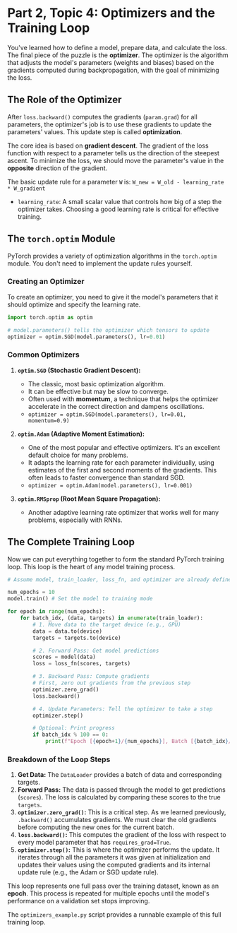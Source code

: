 # Part 2, Topic 4: Optimizers and the Training Loop

You've learned how to define a model, prepare data, and calculate the loss. The final piece of the puzzle is the **optimizer**. The optimizer is the algorithm that adjusts the model's parameters (weights and biases) based on the gradients computed during backpropagation, with the goal of minimizing the loss.

## The Role of the Optimizer

After `loss.backward()` computes the gradients (`param.grad`) for all parameters, the optimizer's job is to use these gradients to update the parameters' values. This update step is called **optimization**.

The core idea is based on **gradient descent**. The gradient of the loss function with respect to a parameter tells us the direction of the steepest ascent. To minimize the loss, we should move the parameter's value in the **opposite** direction of the gradient.

The basic update rule for a parameter `W` is:
`W_new = W_old - learning_rate * W_gradient`

-   `learning_rate`: A small scalar value that controls how big of a step the optimizer takes. Choosing a good learning rate is critical for effective training.

## The `torch.optim` Module

PyTorch provides a variety of optimization algorithms in the `torch.optim` module. You don't need to implement the update rules yourself.

### Creating an Optimizer

To create an optimizer, you need to give it the model's parameters that it should optimize and specify the learning rate.

```python
import torch.optim as optim

# model.parameters() tells the optimizer which tensors to update
optimizer = optim.SGD(model.parameters(), lr=0.01)
```

### Common Optimizers

1.  **`optim.SGD` (Stochastic Gradient Descent):**
    -   The classic, most basic optimization algorithm.
    -   It can be effective but may be slow to converge.
    -   Often used with **momentum**, a technique that helps the optimizer accelerate in the correct direction and dampens oscillations.
    -   `optimizer = optim.SGD(model.parameters(), lr=0.01, momentum=0.9)`

2.  **`optim.Adam` (Adaptive Moment Estimation):**
    -   One of the most popular and effective optimizers. It's an excellent default choice for many problems.
    -   It adapts the learning rate for each parameter individually, using estimates of the first and second moments of the gradients. This often leads to faster convergence than standard SGD.
    -   `optimizer = optim.Adam(model.parameters(), lr=0.001)`

3.  **`optim.RMSprop` (Root Mean Square Propagation):**
    -   Another adaptive learning rate optimizer that works well for many problems, especially with RNNs.

## The Complete Training Loop

Now we can put everything together to form the standard PyTorch training loop. This loop is the heart of any model training process.

```python
# Assume model, train_loader, loss_fn, and optimizer are already defined

num_epochs = 10
model.train() # Set the model to training mode

for epoch in range(num_epochs):
    for batch_idx, (data, targets) in enumerate(train_loader):
        # 1. Move data to the target device (e.g., GPU)
        data = data.to(device)
        targets = targets.to(device)

        # 2. Forward Pass: Get model predictions
        scores = model(data)
        loss = loss_fn(scores, targets)

        # 3. Backward Pass: Compute gradients
        # First, zero out gradients from the previous step
        optimizer.zero_grad()
        loss.backward()

        # 4. Update Parameters: Tell the optimizer to take a step
        optimizer.step()

        # Optional: Print progress
        if batch_idx % 100 == 0:
            print(f"Epoch [{epoch+1}/{num_epochs}], Batch [{batch_idx}/{len(train_loader)}], Loss: {loss.item():.4f}")
```

### Breakdown of the Loop Steps

1.  **Get Data:** The `DataLoader` provides a batch of data and corresponding targets.
2.  **Forward Pass:** The data is passed through the model to get predictions (`scores`). The loss is calculated by comparing these scores to the true `targets`.
3.  **`optimizer.zero_grad()`:** This is a critical step. As we learned previously, `.backward()` accumulates gradients. We must clear the old gradients before computing the new ones for the current batch.
4.  **`loss.backward()`:** This computes the gradient of the loss with respect to every model parameter that has `requires_grad=True`.
5.  **`optimizer.step()`:** This is where the optimizer performs the update. It iterates through all the parameters it was given at initialization and updates their values using the computed gradients and its internal update rule (e.g., the Adam or SGD update rule).

This loop represents one full pass over the training dataset, known as an **epoch**. This process is repeated for multiple epochs until the model's performance on a validation set stops improving.

The `optimizers_example.py` script provides a runnable example of this full training loop.
